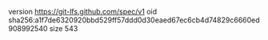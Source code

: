 version https://git-lfs.github.com/spec/v1
oid sha256:a1f7de6320920bbd529ff57ddd0d30eaed67ec6cb4d74829c6660ed908992540
size 543
